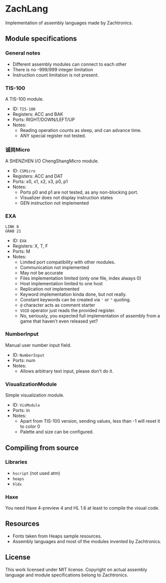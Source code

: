 # ZachLang

Implementation of assembly languages made by Zachtronics.

## Module specifications

### General notes
* Different assembly modules can connect to each other
* There is no -999/999 integer limitation
* Instruction count limitation is not present.

### TIS-100
A TIS-100 module.

* ID: `TIS-100`
* Registers: ACC and BAK
* Ports: RIGHT/DOWN/LEFT/UP
* Notes:
  * Reading operation counts as sleep, and can advance time.
  * ANY special register not tested.

### 诚尚Micro
A SHENZHEN I/O ChengShangMicro module.

* ID: `CSMicro`
* Registers: ACC and DAT
* Ports: x0, x1, x2, x3, p0, p1
* Notes:
  * Ports p0 and p1 are not tested, as any non-blocking port.
  * Visualizer does not display instruction states
  * GEN instruction not implemented

### EXA
```
LINK 8
GRAB 21
```

* ID: `EXA`
* Registers: X, T, F
* Ports: M
* Notes:
  * Limited port compatibility with other modules.
  * Communication not implemented
  * May not be accurate
  * Files implementation limited (only one file, index always 0)
  * Host implementation limited to one host
  * Replication not implemented
  * Keyword implementation kinda done, but not really.
  * Constant keywords can be created via `'` or `"` quoting.
  * `@` character acts as comment starter
  * `VOID` operator just reads the provided register.
  * No, seriously, you expected full implementation of assembly from a game that haven't even released yet?


### NumberInput
Manual user number input field.

* ID: `NumberInput`
* Ports: num
* Notes:
  * Allows arbitrary text input, please don't do it.

### VisualizationModule
Simple visualization module.

* ID: `VisModule`
* Ports: in
* Notes:
  * Apart from TIS-100 version, sending values, less than -1 will reset it to color 0
  * Palette and size can be configured.

## Compiling from source
### Libraries
* `hscript` (not used atm)
* `heaps`
* `hldx`
### Haxe
You need Haxe 4-preview 4 and HL 1.6 at least to compile the visual code.

## Resources
* Fonts taken from Heaps sample resources.
* Assembly languages and most of the modules invented by Zachtronics.

## License
This work licensed under MIT license.
Copyright on actual assembly language and module specifications belong to Zachtronics.